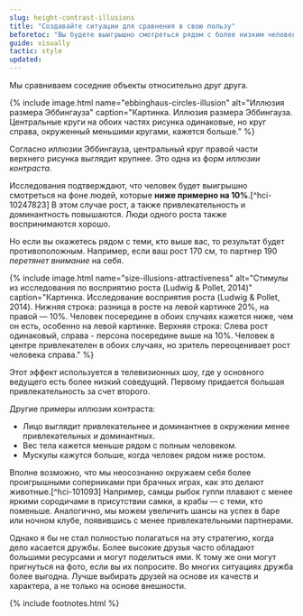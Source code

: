 ```yaml
---
slug: height-contrast-illusions
title: "Создавайте ситуации для сравнения в свою пользу"
beforetoc: "Вы будете выигрышно смотреться рядом с более низким человеком, а также с менее привлекательными людьми."
guide: visually
tactic: style
updated:
---
```

Мы сравниваем соседние объекты относительно друг друга.

{% include image.html name="ebbinghaus-circles-illusion" alt="Иллюзия размера Эббингауза" caption="Картинка. Иллюзия размера Эббингауза. Центральные круги на обоих частях рисунка одинаковые, но круг справа, окруженный меньшими кругами, кажется больше." %}

Согласно иллюзии Эббингауза, центральный круг правой части верхнего рисунка выглядит крупнее. Это одна из форм *иллюзии контраста*.

Исследования подтверждают, что человек будет выигрышно смотреться на фоне людей, которые **ниже примерно на 10%**.[^hci-10247823] В этом случае рост, а также привлекательность и доминантность повышаются. Люди одного роста также воспринимаются хорошо.

Но если вы окажетесь рядом с теми, кто выше вас, то результат будет противоположным. Например, если ваш рост 170 см, то партнер 190 *перетянет внимание* на себя.

{% include image.html name="size-illusions-attractiveness" alt="Стимулы из исследования по восприятию роста (Ludwig & Pollet, 2014)" caption="Картинка. Исследование восприятия роста (Ludwig & Pollet, 2014). Нижняя строка: разница в росте на левой картинке 20%, на правой — 10%. Человек посередине в обоих случаях кажется ниже, чем он есть, особенно на левой картинке. Верхняя строка: Слева рост одинаковый, справа - персона посередине выше на 10%. Человек в центре привлекателен в обоих случаях, но зритель переоценивает рост человека справа." %}

Этот эффект используется в телевизионных шоу, где у основного ведущего есть более низкий соведущий. Первому придается большая привлекательность за счет второго.

Другие примеры иллюзии контраста:

- Лицо выглядит привлекательнее и доминантнее в окружении менее привлекательных и доминантных.
- Вес тела кажется меньше рядом с полным человеком.
- Мускулы кажутся больше, когда человек рядом ниже ростом.

Вполне возможно, что мы неосознанно окружаем себя более проигрышными соперниками при брачных играх, как это делают животные.[^hci-101093] Например, самцы рыбок гуппи плавают с менее яркими сородичами в присутствии самки, а крабы — с теми, кто поменьше. Аналогично, мы можем увеличить шансы на успех в баре или ночном клубе, появившись с менее привлекательными партнерами.

Однако я бы не стал полностью полагаться на эту стратегию, когда дело касается дружбы. Более высокие друзья часто обладают большими ресурсами и могут поделиться ими. К тому же они могут пригнуться на фото, если вы их попросите. Во многих ситуациях дружба более выгодна. Лучше выбирать друзей на основе их качеств и характера, а не только на основе внешности.

{% include footnotes.html %}
